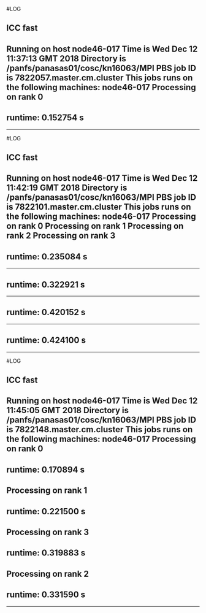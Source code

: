 #LOG


## ICC fast
Running on host node46-017
Time is Wed Dec 12 11:37:13 GMT 2018
Directory is /panfs/panasas01/cosc/kn16063/MPI
PBS job ID is 7822057.master.cm.cluster
This jobs runs on the following machines:
node46-017
Processing on rank 0
------------------------------------
 runtime: 0.152754 s
------------------------------------


------------------------------------------------------
#LOG


## ICC fast
Running on host node46-017
Time is Wed Dec 12 11:42:19 GMT 2018
Directory is /panfs/panasas01/cosc/kn16063/MPI
PBS job ID is 7822101.master.cm.cluster
This jobs runs on the following machines:
node46-017
Processing on rank 0
Processing on rank 1
Processing on rank 2
Processing on rank 3
------------------------------------
 runtime: 0.235084 s
------------------------------------
------------------------------------
 runtime: 0.322921 s
------------------------------------
------------------------------------
 runtime: 0.420152 s
------------------------------------
------------------------------------
 runtime: 0.424100 s
------------------------------------


------------------------------------------------------
#LOG


## ICC fast
Running on host node46-017
Time is Wed Dec 12 11:45:05 GMT 2018
Directory is /panfs/panasas01/cosc/kn16063/MPI
PBS job ID is 7822148.master.cm.cluster
This jobs runs on the following machines:
node46-017
Processing on rank 0
------------------------------------
 runtime: 0.170894 s
------------------------------------
Processing on rank 1
------------------------------------
 runtime: 0.221500 s
------------------------------------
Processing on rank 3
------------------------------------
 runtime: 0.319883 s
------------------------------------
Processing on rank 2
------------------------------------
 runtime: 0.331590 s
------------------------------------


------------------------------------------------------
